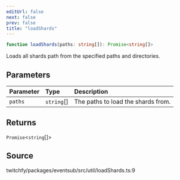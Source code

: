 ```yaml
---
editUrl: false
next: false
prev: false
title: "loadShards"
---
```


```ts
function loadShards(paths: string[]): Promise<string[]>
```

Loads all shards path from the specified paths and directories.

## Parameters

| Parameter | Type | Description |
| :------ | :------ | :------ |
| `paths` | `string`[] | The paths to load the shards from. |

## Returns

`Promise`\<`string`[]\>

## Source

twitchfy/packages/eventsub/src/util/loadShards.ts:9
